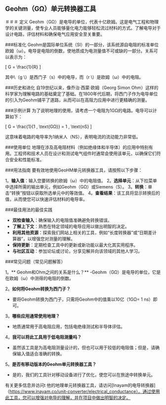 ## Geohm（GΩ）单元转换器工具

＃＃＃ 定义
Geohm（GΩ）是电导的单位，代表十亿欧姆。这是电气工程和物理学的关键测量，使专业人员能够量化电力能够轻松流过材料的方式。了解电导对于设计电路，评估材料和确保电气应用安全至关重要。

###标准化
Geohm是国际单位系统（SI）的一部分，该系统源自电阻的标准单位欧姆（ω）。电导是电阻的倒数，使地质成为电测量值不可或缺的一部分。关系可以表示为：

\[ G = \frac{1}{R} \]

其中\（g \）是西门子（s）中的电导，而（r \）是欧姆（ω）中的电阻。

###历史和进化
自19世纪以来，像乔治·西蒙·欧姆（Georg Simon Ohm）这样的科学家为理解电路的基础奠定了基础。在1800年代后期，将西门子作为电导单位的引入为Geohm铺平了道路，从而可以在高阻力应用中进行更精确的测量。

###示例计算
为了说明地理的使用，请考虑一个电阻为1GΩ的电路。电导可以计算如下：

\[ G = \frac{1}{1 \, \text{GΩ}} = 1 \, \text{nS} \]

这意味着电路的电导率为1纳米人（NS），表明电流的流动能力非常低。

###使用单位
地理在涉及高电阻材料（例如绝缘体和半导体）的应用中特别有用。工程师和技术人员在设计和测试电气组件时通常会使用该单元，以确保它们符合安全和性能标准。

###用法指南
要有效地使用GeoHM单元转换器工具，请按照以下步骤：

1。**输入值**：输入您要转换的欧姆（ω）中的电阻值。
2。**选择单元**：从下拉菜单中选择所需的输出单元，例如Geohm（GΩ）或Siemens（S）。
3。**转换**：单击“转换”按钮以获取所选单元中的等效值。
4。**查看结果**：该工具将显示转换后的值，从而使您可以快速评估材料的电导率。

###最佳用法的最佳实践
-  **双检查输入**：确保输入的电阻值准确避免转换错误。
-  **了解上下文**：熟悉在特定领域的电导应用以做出明智的决定。
-  **利用其他资源**：探索我们网站上相关的工具，例如“长度转换器”或“日期差计算器”，以增强您对测量的理解。
-  **保持更新**：定期检查工具中的更新或新功能以最大化其实用程序。
-  **与社区互动**：参加论坛或讨论，分享见解并向该领域的其他人学习。

###常见问题（常见问题解答）

1。** Geohm和Ohm之间的关系是什么？**
-Geohm（GΩ）是电导的单位，它是在欧姆（ω）中测得的电阻的倒数。

2。**如何将Geohm转换为西门子？**
- 要将Geohm转换为西门子，只需将Geohm中的值乘以10亿（1GΩ= 1 ns）即可。

3。**哪些应用通常使用地理？**
- 地质通常用于高电阻应用，包括电绝缘测试和半导体评估。

4。**我可以将此工具用于低电阻测量吗？**
- 虽然该工具是为高电阻测量设计的，但也可以用于较低的电阻值；但是，请确保输入值适合准确的转换。

5。**是否有移动版本的Geohm单元转换器工具？**
- 是的，我们的工具针对移动设备进行了优化，使您可以在旅途中转换单元。

有关更多信息并访问t 他的地理单元转换器工具，请访问[Inayam的电导转换器]（https://www.inayam.co/unit-converter/electrical_conductance）。通过使用此工具，您可以增强对电导的理解，并在项目中做出明智的决定。